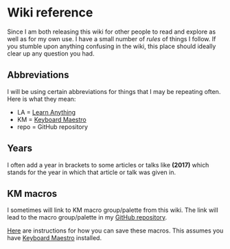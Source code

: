 # Wiki reference
Since I am both releasing this wiki for other people to read and explore as well as for my own use. I have a small number of _rules_ of things I follow. If you stumble upon anything confusing in the wiki, this place should ideally clear up any question you had.

## Abbreviations
I will be using certain abbreviations for things that I may be repeating often. Here is what they mean:
- LA = [Learn Anything](https://learn-anything.xyz)
- KM = [Keyboard Maestro](../macOS/apps/km/km.md)
- repo = GitHub repository

## Years
I often add a year in brackets to some articles or talks like __(2017)__ which stands for the year in which that article or talk was given in.

## KM macros
I sometimes will link to KM macro group/palette from this wiki. The link will lead to the macro group/palette in my [GitHub repository](https://github.com/nikitavoloboev/my-mac-os/tree/master/km).

[Here](https://github.com/nikitavoloboev/my-mac-os/tree/master/km#downloading-macros-individually) are instructions for how you can save these macros. This assumes you have [Keyboard Maestro](https://www.keyboardmaestro.com/main/) installed.